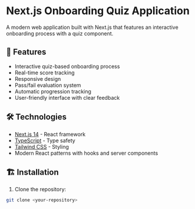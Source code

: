 # Next.js Onboarding Quiz Application

A modern web application built with Next.js that features an interactive onboarding process with a quiz component.

## 🚀 Features

- Interactive quiz-based onboarding process
- Real-time score tracking
- Responsive design
- Pass/fail evaluation system
- Automatic progression tracking
- User-friendly interface with clear feedback

## 🛠️ Technologies

- [Next.js 14](https://nextjs.org/) - React framework
- [TypeScript](https://www.typescriptlang.org/) - Type safety
- [Tailwind CSS](https://tailwindcss.com/) - Styling
- Modern React patterns with hooks and server components

## 🏗️ Installation

1. Clone the repository:

```bash
git clone <your-repository>
```
